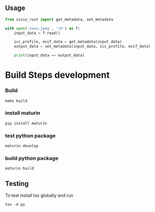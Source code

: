 

## Usage

```python
from visio_rust import get_metadata, set_metadata

with open('xxxx.jpeg', 'rb') as f:
    input_data = f.read()

    icc_profile, exif_data = get_metadata(input_data)
    output_data = set_metadata(input_data, icc_profile, exif_data)

    print(input_data == output_data)

```


# Build Steps development
### Build
```
make build
```

### install maturin
```
pip install maturin
```

### test python package
```
maturin develop
```

### build python package
```
maturin build

```

## Testing

To test install tox globally and run

```shell
tox -e py
```